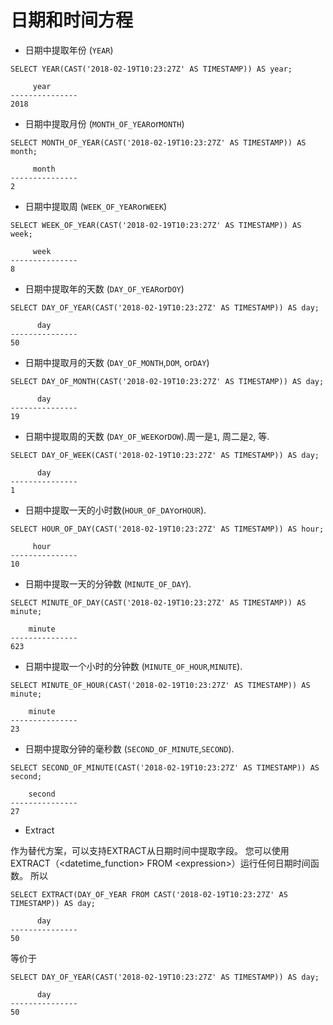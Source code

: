 # 日期和时间方程

* 日期中提取年份 \(`YEAR`\)

```
SELECT YEAR(CAST('2018-02-19T10:23:27Z' AS TIMESTAMP)) AS year;

     year
---------------
2018
```

* 日期中提取月份 \(`MONTH_OF_YEAR`or`MONTH`\)

```
SELECT MONTH_OF_YEAR(CAST('2018-02-19T10:23:27Z' AS TIMESTAMP)) AS month;

     month
---------------
2
```

* 日期中提取周 \(`WEEK_OF_YEAR`or`WEEK`\)

```
SELECT WEEK_OF_YEAR(CAST('2018-02-19T10:23:27Z' AS TIMESTAMP)) AS week;

     week
---------------
8
```

* 日期中提取年的天数 \(`DAY_OF_YEAR`or`DOY`\)

```
SELECT DAY_OF_YEAR(CAST('2018-02-19T10:23:27Z' AS TIMESTAMP)) AS day;

      day
---------------
50
```

* 日期中提取月的天数 \(`DAY_OF_MONTH`,`DOM`, or`DAY`\)

```
SELECT DAY_OF_MONTH(CAST('2018-02-19T10:23:27Z' AS TIMESTAMP)) AS day;

      day
---------------
19
```

* 日期中提取周的天数 \(`DAY_OF_WEEK`or`DOW`\).周一是`1`, 周二是`2`, 等.

```
SELECT DAY_OF_WEEK(CAST('2018-02-19T10:23:27Z' AS TIMESTAMP)) AS day;

      day
---------------
1
```

* 日期中提取一天的小时数\(`HOUR_OF_DAY`or`HOUR`\). 

```
SELECT HOUR_OF_DAY(CAST('2018-02-19T10:23:27Z' AS TIMESTAMP)) AS hour;

     hour
---------------
10
```

* 日期中提取一天的分钟数 \(`MINUTE_OF_DAY`\).

```
SELECT MINUTE_OF_DAY(CAST('2018-02-19T10:23:27Z' AS TIMESTAMP)) AS minute;

    minute
---------------
623
```

* 日期中提取一个小时的分钟数 \(`MINUTE_OF_HOUR`,`MINUTE`\).

```
SELECT MINUTE_OF_HOUR(CAST('2018-02-19T10:23:27Z' AS TIMESTAMP)) AS minute;

    minute
---------------
23
```

* 日期中提取分钟的毫秒数 \(`SECOND_OF_MINUTE`,`SECOND`\).

```
SELECT SECOND_OF_MINUTE(CAST('2018-02-19T10:23:27Z' AS TIMESTAMP)) AS second;

    second
---------------
27
```

* Extract

作为替代方案，可以支持EXTRACT从日期时间中提取字段。 您可以使用EXTRACT（&lt;datetime\_function&gt; FROM &lt;expression&gt;）运行任何日期时间函数。 所以

```
SELECT EXTRACT(DAY_OF_YEAR FROM CAST('2018-02-19T10:23:27Z' AS TIMESTAMP)) AS day;

      day
---------------
50
```

等价于

```
SELECT DAY_OF_YEAR(CAST('2018-02-19T10:23:27Z' AS TIMESTAMP)) AS day;

      day
---------------
50
```



